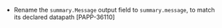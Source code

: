 * Rename the `summary.Message` output field to `summary.message`, to match its declared datapath [PAPP-36110]